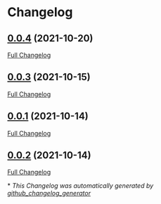 # Changelog

## [0.0.4](https://github.com/brsynth/selenzy-wrapper/tree/0.0.4) (2021-10-20)

[Full Changelog](https://github.com/brsynth/selenzy-wrapper/compare/0.0.3...0.0.4)

## [0.0.3](https://github.com/brsynth/selenzy-wrapper/tree/0.0.3) (2021-10-15)

[Full Changelog](https://github.com/brsynth/selenzy-wrapper/compare/0.0.1...0.0.3)

## [0.0.1](https://github.com/brsynth/selenzy-wrapper/tree/0.0.1) (2021-10-14)

[Full Changelog](https://github.com/brsynth/selenzy-wrapper/compare/0.0.2...0.0.1)

## [0.0.2](https://github.com/brsynth/selenzy-wrapper/tree/0.0.2) (2021-10-14)

[Full Changelog](https://github.com/brsynth/selenzy-wrapper/compare/a463f1ebb3653f833e1ab71f23260564b88e5ca1...0.0.2)



\* *This Changelog was automatically generated by [github_changelog_generator](https://github.com/github-changelog-generator/github-changelog-generator)*
